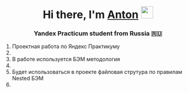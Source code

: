 <h1 align="center">Hi there, I'm
  <a href="#" target="_blank">Anton</a>
  <img src="https://github.com/blackcater/blackcater/raw/main/images/Hi.gif" height="32"/>
</h1>
<h3 align="center">Yandex Practicum student from Russia 🇷🇺</h3>

<ol>
  <li>Проектная работа по Яндекс Практикуму<li>
  <li>В работе используется БЭМ методология<li>
  <li>Будет использоваться в проекте файловая струтура по правилам Nested БЭМ<li>
<ol>
